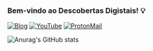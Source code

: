 ### Bem-vindo ao Descobertas Digistais! 💡

[![Blog](https://img.shields.io/badge/Blogger-FF5722?style=for-the-badge&logo=blogger&logoColor=white)](https://descobertasdigitaisoficial.blogspot.com/)
[![YouTube](https://img.shields.io/badge/YouTube-FF0000?style=for-the-badge&logo=youtube&logoColor=white)](https://www.youtube.com/@Descobertas_Digitais)
[![ProtonMail](https://img.shields.io/badge/ProtonMail-8B89CC?style=for-the-badge&logo=protonmail&logoColor=white)](mailto:equipe_digital@protonmail.com)

![Anurag's GitHub stats](https://github-readme-stats.vercel.app/api?username=DescobertasDigitais&show_icons=true&theme=dark)
